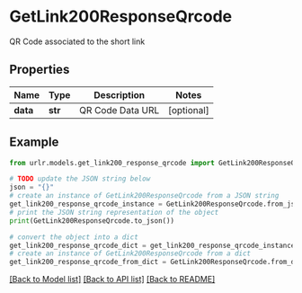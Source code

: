 # GetLink200ResponseQrcode

QR Code associated to the short link

## Properties

Name | Type | Description | Notes
------------ | ------------- | ------------- | -------------
**data** | **str** | QR Code Data URL | [optional] 

## Example

```python
from urlr.models.get_link200_response_qrcode import GetLink200ResponseQrcode

# TODO update the JSON string below
json = "{}"
# create an instance of GetLink200ResponseQrcode from a JSON string
get_link200_response_qrcode_instance = GetLink200ResponseQrcode.from_json(json)
# print the JSON string representation of the object
print(GetLink200ResponseQrcode.to_json())

# convert the object into a dict
get_link200_response_qrcode_dict = get_link200_response_qrcode_instance.to_dict()
# create an instance of GetLink200ResponseQrcode from a dict
get_link200_response_qrcode_from_dict = GetLink200ResponseQrcode.from_dict(get_link200_response_qrcode_dict)
```
[[Back to Model list]](../README.md#documentation-for-models) [[Back to API list]](../README.md#documentation-for-api-endpoints) [[Back to README]](../README.md)


